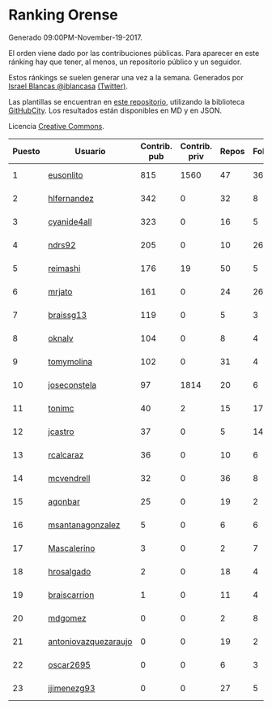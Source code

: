 # Ranking Orense

Generado 09:00PM-November-19-2017.

El orden viene dado por las contribuciones públicas. Para aparecer en este ránking hay que tener, al menos, un repositorio público y un seguidor.

Estos ránkings se suelen generar una vez a la semana. Generados por [Israel Blancas @iblancasa](https://github.com/iblancasa/) [(Twitter)](https://twitter.com/iblancasa).

Las plantillas se encuentran en [este repositorio](https://github.com/iblancasa/GH-Spanish-Ranking), utilizando la biblioteca [GitHubCity](https://github.com/iblancasa/GitHubCity). Los resultados están disponibles en MD y en JSON.

Licencia [Creative Commons](https://creativecommons.org/licenses/by/4.0/).

| Puesto   |  Usuario  | Contrib. pub | Contrib. priv |Repos| Followers | Desde |  Avatar  |
|----------|-----------|--------------|---------------|-----|-----------|-------|----------|
|1|[eusonlito](https://github.com/eusonlito)|815|1560|47|36|2011-03-01|![eusonlito](https://avatars2.githubusercontent.com/u/644551)|
|2|[hlfernandez](https://github.com/hlfernandez)|342|0|32|8|2013-01-31|![hlfernandez](https://avatars3.githubusercontent.com/u/3440230)|
|3|[cyanide4all](https://github.com/cyanide4all)|323|0|16|5|2015-10-13|![cyanide4all](https://avatars3.githubusercontent.com/u/15110109)|
|4|[ndrs92](https://github.com/ndrs92)|205|0|10|26|2013-12-10|![ndrs92](https://avatars1.githubusercontent.com/u/6155245)|
|5|[reimashi](https://github.com/reimashi)|176|19|50|5|2013-11-16|![reimashi](https://avatars3.githubusercontent.com/u/5956659)|
|6|[mrjato](https://github.com/mrjato)|161|0|24|26|2013-01-31|![mrjato](https://avatars0.githubusercontent.com/u/3437005)|
|7|[braissg13](https://github.com/braissg13)|119|0|5|3|2016-11-03|![braissg13](https://avatars3.githubusercontent.com/u/23237528)|
|8|[oknalv](https://github.com/oknalv)|104|0|8|4|2014-12-05|![oknalv](https://avatars0.githubusercontent.com/u/10089519)|
|9|[tomymolina](https://github.com/tomymolina)|102|0|31|4|2012-01-06|![tomymolina](https://avatars2.githubusercontent.com/u/1309445)|
|10|[joseconstela](https://github.com/joseconstela)|97|1814|20|6|2014-01-13|![joseconstela](https://avatars0.githubusercontent.com/u/6388629)|
|11|[tonimc](https://github.com/tonimc)|40|2|15|17|2011-04-25|![tonimc](https://avatars2.githubusercontent.com/u/750002)|
|12|[jcastro](https://github.com/jcastro)|37|0|5|14|2010-01-26|![jcastro](https://avatars0.githubusercontent.com/u/190036)|
|13|[rcalcaraz](https://github.com/rcalcaraz)|36|0|10|6|2013-10-24|![rcalcaraz](https://avatars3.githubusercontent.com/u/5764920)|
|14|[mcvendrell](https://github.com/mcvendrell)|32|0|36|8|2012-06-18|![mcvendrell](https://avatars1.githubusercontent.com/u/1863001)|
|15|[agonbar](https://github.com/agonbar)|25|0|19|2|2012-03-19|![agonbar](https://avatars1.githubusercontent.com/u/1553211)|
|16|[msantanagonzalez](https://github.com/msantanagonzalez)|5|0|6|6|2014-09-22|![msantanagonzalez](https://avatars2.githubusercontent.com/u/8866635)|
|17|[Mascalerino](https://github.com/Mascalerino)|3|0|2|7|2014-12-05|![Mascalerino](https://avatars0.githubusercontent.com/u/10086067)|
|18|[hrosalgado](https://github.com/hrosalgado)|2|0|18|4|2014-11-24|![hrosalgado](https://avatars2.githubusercontent.com/u/9938772)|
|19|[braiscarrion](https://github.com/braiscarrion)|1|0|11|4|2013-12-29|![braiscarrion](https://avatars0.githubusercontent.com/u/6281857)|
|20|[mdgomez](https://github.com/mdgomez)|0|0|2|8|2014-11-26|![mdgomez](https://avatars1.githubusercontent.com/u/9967701)|
|21|[antoniovazquezaraujo](https://github.com/antoniovazquezaraujo)|0|0|19|2|2011-08-17|![antoniovazquezaraujo](https://avatars0.githubusercontent.com/u/987077)|
|22|[oscar2695](https://github.com/oscar2695)|0|0|6|3|2013-10-24|![oscar2695](https://avatars0.githubusercontent.com/u/5764349)|
|23|[jjimenezg93](https://github.com/jjimenezg93)|0|0|27|5|2014-02-05|![jjimenezg93](https://avatars2.githubusercontent.com/u/6595611)|
